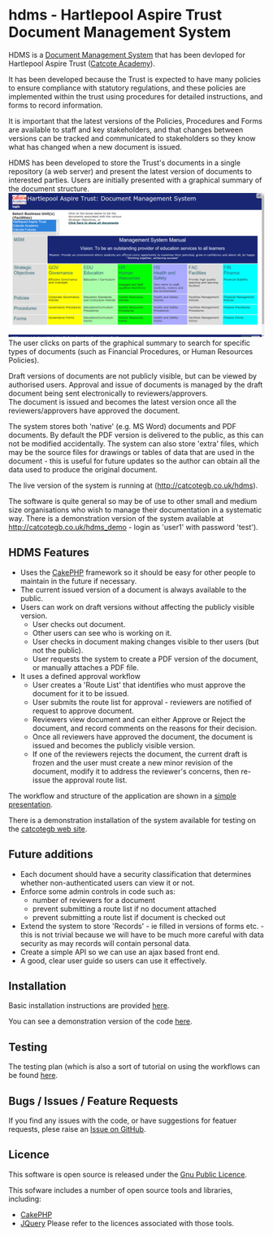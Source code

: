 # hdms - Hartlepool Aspire Trust Document Management System

HDMS is a [Document Management System](http://en.wikipedia.org/wiki/Document_management_system) that has been devloped for Hartlepool Aspire Trust ([Catcote Academy](http://catcoteacademy.co.uk)).

It has been developed because the Trust is expected to have many policies
to ensure compliance with statutory regulations, and these policies are
implemented within the trust using procedures for detailed instructions, and
forms to record information.

It is important that the latest versions of the Policies, Procedures and Forms
are available to staff and key stakeholders, and that changes between versions
can be tracked and communicated to stakeholders so they know what has changed
when a new document is issued.

HDMS has been developed to store the Trust's documents in a single repository
(a web server) and present the latest version of documents to interested
parties.   Users are initially presented with a graphical summary of the
document structure.  
![Screenshot Image](https://github.com/jones139/hdms/raw/v1.2/doc/home_page_screenshot.png)
The user clicks on parts of the graphical summary to 
search for specific types of documents (such as Financial Procedures, 
or Human Resources Policies).


Draft versions of documents are not publicly visible, but can be
viewed by authorised users.   Approval and issue of documents is managed by
the draft document being sent electronically to reviewers/approvers.  
The document is issued and becomes the latest version once all the 
reviewers/approvers have approved the document.

The system stores both 'native' (e.g. MS Word) documents and PDF documents.
By default the PDF version is delivered to the public, as this can not be
modified accidentally.   The system can also store 'extra' files, which may
be the source files for drawings or tables of data that are used in the
document - this is useful for future updates so the author can obtain all the 
data used to produce the original document.

The live version of the system is running at (http://catcotegb.co.uk/hdms).

The software is quite general so may be of use to other small and medium size organisations who wish to manage their documentation in a systematic way.  There is a demonstration version of the system available at http://catcotegb.co.uk/hdms_demo - login as 'user1' with password 'test').

## HDMS Features
* Uses the [CakePHP](http://www.cakephp.org/) framework so it should be easy 
for other people to maintain in the future if necessary.
* The current issued version of a document is always available to the public.
* Users can work on draft versions without affecting the publicly visible version.
  - User checks out document.
  - Other users can see who is working on it.
  - User checks in document making changes visible to ther users (but not the public).
  - User requests the system to create a PDF version of the document, or manually attaches a PDF file.
* It uses a defined approval workflow
  - User creates a 'Route List' that identifies who must approve the document 
    for it to be issued.
  - User submits the route list for approval - reviewers are notified of request
    to approve document.
  - Reviewers view document and can either Approve or Reject the document,
    and record comments on the reasons for their decision.
  - Once all reviewers have approved the document, the document is issued and 
    becomes the publicly visible version.
  - If one of the reviewers rejects the document, the current draft is frozen
    and the user must create a new minor revision of the document, modify it to 
    address the reviewer's concerns, then re-issue the approval route list.

The workflow and structure of the application are shown in a [simple
presentation](https://github.com/jones139/hdms/blob/master/doc/HAT_DMS.pdf?raw=true).   

There is a demonstration installation of the system available for testing on the [catcotegb web site](http://catcotegb.co.uk/hdms_demo).

## Future additions
* Each document should have a security classification that determines whether non-authenticated users can view it or not.
* Enforce some admin controls in code such as:
  * number of reviewers for a document
  * prevent submitting a route list if no document attached
  * prevent submitting a route list if document is checked out
* Extend the system to store 'Records' - ie filled in versions of forms etc. - 
  this is not trivial because we will have to be much more careful with data
  security as may records will contain personal data.
* Create a simple API so we can use an ajax based front end.
* A good, clear user guide so users can use it effectively.

## Installation
Basic installation instructions are provided [here](https://github.com/jones139/hdms/blob/master/doc/INSTALL.md).

You can see a demonstration version of the code [here](http://catcotegb.co.uk/hdms_demo).

## Testing
The testing plan (which is also a sort of tutorial on using the workflows can be
found [here](https://github.com/jones139/hdms/blob/master/doc/TESTING.md).

## Bugs / Issues / Feature Requests
If you find any issues with the code, or have suggestions for featuer requests,
plese raise an [Issue on GitHub](https://github.com/jones139/hdms/issues).

## Licence
This software is open source is released under the [Gnu Public Licence](https://github.com/jones139/hdms/raw/master/LICENSE).

This sofware includes a number of open source tools and libraries, including:
* [CakePHP](http://cakephp.org)
* [JQuery](http://jquery.org)
Please refer to the licences associated with those tools.
  


